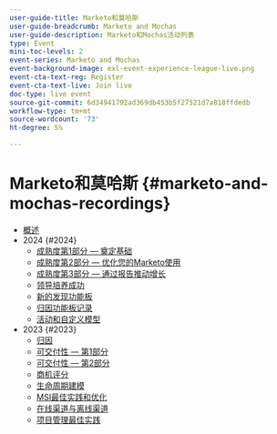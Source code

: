 ```yaml
---
user-guide-title: Marketo和莫哈斯
user-guide-breadcrumb: Marketo and Mochas
user-guide-description: Marketo和Mochas活动列表
type: Event
mini-toc-levels: 2
event-series: Marketo and Mochas
event-background-image: exl-event-experience-league-live.png
event-cta-text-reg: Register
event-cta-text-live: Join live
doc-type: live event
source-git-commit: 6d34941792ad369db453b5f27521d7a818ffdedb
workflow-type: tm+mt
source-wordcount: '73'
ht-degree: 5%

---
```



# Marketo和莫哈斯 {#marketo-and-mochas-recordings}

+ [概述](overview.md)
+ 2024 {#2024}
   + [成熟度第1部分 — 奠定基础](2024/maturity-part1-foundation.md)
   + [成熟度第2部分 — 优化您的Marketo使用](2024/optimize-marketo-usage.md)
   + [成熟度第3部分 — 通过报告推动增长](2024/drive-growth-with-reporting.md)
   + [领导培养成功](2024/lead-nurture-success.md)
   + [新的发现功能板](2024/new-discover-dashboard.md)
   + [归因功能板记录](2024/attribution-dashboard-recording.md)
   + [活动和自定义模型](2024/marketo-measure-and-mochas-activities-and-custom-models.md)
+ 2023 {#2023}
   + [归因](2023/attribution.md)
   + [可交付性 — 第1部分](2023/deliverability-part-one.md)
   + [可交付性 — 第2部分](2023/deliverability-part-two.md)
   + [商机评分](2023/lead-scoring.md)
   + [生命周期建模](2023/lifecycle-modeling.md)
   + [MSI最佳实践和优化](2023/msi-best-practices.md)
   + [在线渠道与离线渠道](2023/online-offline.md)
   + [项目管理最佳实践](2023/program-management.md)